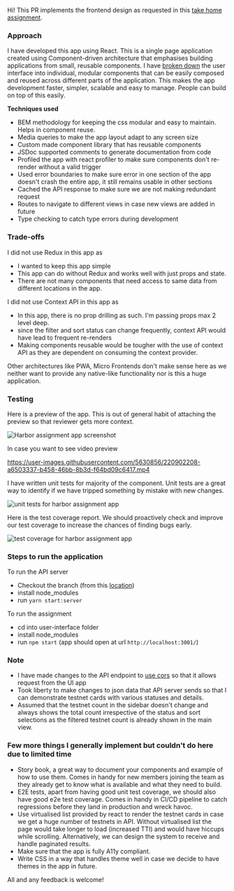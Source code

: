 Hi! This PR implements the frontend design as requested in this [take home assignment](https://github.com/harbor-xyz/frontend-take-home).

### Approach
I have developed this app using React. This is a single page application created using Component-driven architecture that emphasises building applications from small, reusable components. I have [broken down](https://github.com/JW-Vinayak/frontend-take-home-vinayak/commit/8c28950a1728605d46892d8f86b9d405433386d1) the user interface into individual, modular components that can be easily composed and reused across different parts of the application. This makes the app development faster, simpler, scalable and easy to manage. People can build on top of this easily.

**Techniques used**
- BEM methodology for keeping the css modular and easy to maintain. Helps in component reuse.
- Media queries to make the app layout adapt to any screen size
- Custom made component library that has reusable components
- JSDoc supported comments to generate documentation from code 
- Profiled the app with react profiler to make sure components don't re-render without a valid trigger
- Used error boundaries to make sure error in one section of the app doesn't crash the entire app, it still remains usable in other sections
- Cached the API response to make sure we are not making redundant request
- Routes to navigate to different views in case new views are added in future
- Type checking to catch type errors during development

###  Trade-offs

I did not use Redux in this app as 
- I wanted to keep this app simple
- This app can do without Redux and works well with just props and state.
- There are not many components that need access to same data from different locations in the app.

I did not use Context API in this app as
- In this app, there is no prop drilling as such. I'm passing props max 2 level deep.
- since the filter and sort status can change frequently, context API would have lead to frequent re-renders
- Making components reusable would be tougher with the use of context API as they are dependent on consuming the context provider.

Other architectures like PWA, Micro Frontends don't make sense here as we neither want to provide any native-like functionality nor is this a huge application.

### Testing
Here is a preview of the app. This is out of general habit of attaching the preview so that reviewer gets more context.

![Harbor assignment app screenshot](https://user-images.githubusercontent.com/5630856/220905284-0ad1b837-ad9a-4357-93ea-5e595b1bfa2c.png)

In case you want to see video preview

https://user-images.githubusercontent.com/5630856/220902208-a6503337-b458-46bb-8b3d-f64bd09c6417.mp4



I have written unit tests for majority of the component. Unit tests are a great way to identify if we have tripped something by mistake with new changes.

![unit tests for harbor assignment app](https://user-images.githubusercontent.com/5630856/220902698-4c6d065e-5f3c-4353-ac78-c2860ca218ed.png)


Here is the test coverage report. We should proactively check and improve our test coverage to increase the chances of finding bugs early.

![test coverage for harbor assignment app](https://user-images.githubusercontent.com/5630856/220903447-e4cfe0fe-0bb7-4325-9775-8178ed764f52.png)

### Steps to run the application

To run the API server 
- Checkout the branch (from this [location](https://github.com/JW-Vinayak/frontend-take-home-vinayak))
- install node_modules
- run `yarn start:server`

To run the assignment
- cd into user-interface folder
- install node_modules
- run `npm start` (app should open at url `http://localhost:3001/`)


### Note
- I have made changes to the API endpoint to [use cors](https://github.com/JW-Vinayak/frontend-take-home-vinayak/commit/b268285274c7a9ebc60239e1a52a7ea1268c3734) so that it allows request from the UI app
- Took liberty to make changes to json data that API server sends so that I can demonstrate testnet cards with various statuses and details.
- Assumed that the testnet count in the sidebar doesn't change and always shows the total count irrespective of the status and sort selections as the filtered testnet count is already shown in the main view.

### Few more things I generally implement but couldn't do here due to limited time
- Story book, a great way to document your components and example of how to use them. Comes in handy for new members joining the team as they already get to know what is available and what they need to build.
- E2E tests, apart from having good unit test coverage, we should also have good e2e test coverage. Comes in handy in CI/CD pipeline to catch regressions before they land in production and wreck havoc.
- Use virtualised list provided by react to render the testnet cards in case we get a huge number of testnets in API. Without virtualised list the page would take longer to load (increased TTI) and would have hiccups while scrolling. Alternatively, we can design the system to receive and handle paginated results.
- Make sure that the app is fully A11y compliant.
- Write CSS in a way that handles theme well in case we decide to have themes in the app in future.

All and any feedback is welcome!
